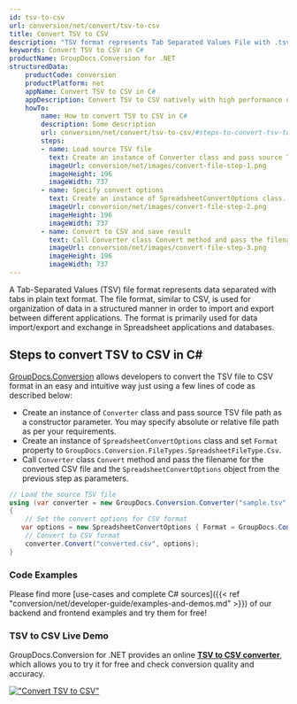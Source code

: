 ```yaml
---
id: tsv-to-csv
url: conversion/net/convert/tsv-to-csv
title: Convert TSV to CSV
description: "TSV format represents Tab Separated Values File with .tsv extension. Learn how to convert TSV to CSV file programmatically in C# language using GroupDocs.Conversion for .NET library."
keywords: Convert TSV to CSV in C#
productName: GroupDocs.Conversion for .NET
structuredData:
    productCode: conversion
    productPlatform: net
    appName: Convert TSV to CSV in C#
    appDescription: Convert TSV to CSV natively with high performance using C# language and server side GroupDocs.Conversion for .NET APIs, without the use of any software like Microsoft or Open Office.
    howTo:
        name: How to convert TSV to CSV in C# 
        description: Some description
        url: conversion/net/convert/tsv-to-csv/#steps-to-convert-tsv-to-csv-in-c
        steps:
        - name: Load source TSV file 
          text: Create an instance of Converter class and pass source TSV file path as a constructor parameter. You may specify absolute or relative file path as per your requirements. 
          imageUrl: conversion/net/images/convert-file-step-1.png
          imageHeight: 196
          imageWidth: 737
        - name: Specify convert options 
          text: Create an instance of SpreadsheetConvertOptions class.
          imageUrl: conversion/net/images/convert-file-step-2.png
          imageHeight: 196
          imageWidth: 737
        - name: Convert to CSV and save result 
          text: Call Converter class Convert method and pass the filename for the converted HTML file and the SpreadsheetConvertOptions object from the previous step as parameters.
          imageUrl: conversion/net/images/convert-file-step-3.png
          imageHeight: 196
          imageWidth: 737
---
```


A Tab-Separated Values (TSV) file format represents data separated with tabs in plain text format. The file format, similar to CSV, is used for organization of data in a structured manner in order to import and export between different applications. The format is primarily used for data import/export and exchange in Spreadsheet applications and databases. 

## Steps to convert TSV to CSV in C#

[GroupDocs.Conversion](https://products.groupdocs.com/conversion/net) allows developers to convert the TSV file to CSV format in an easy and intuitive way just using a few lines of code as described below:

* Create an instance of `Converter` class and pass source TSV file path as a constructor parameter. You may specify absolute or relative file path as per your requirements. 
* Create an instance of `SpreadsheetConvertOptions` class and set `Format` property to `GroupDocs.Conversion.FileTypes.SpreadsheetFileType.Csv`.
* Call `Converter` class `Convert` method and pass the filename for the converted CSV file and the `SpreadsheetConvertOptions` object from the previous step as parameters.

```csharp
// Load the source TSV file
using (var converter = new GroupDocs.Conversion.Converter("sample.tsv"))
{
    // Set the convert options for CSV format
   var options = new SpreadsheetConvertOptions { Format = GroupDocs.Conversion.FileTypes.SpreadsheetFileType.Csv };
    // Convert to CSV format
    converter.Convert("converted.csv", options);
}
```

### Code Examples

Please find more [use-cases and complete C# sources]({{< ref "conversion/net/developer-guide/examples-and-demos.md" >}}) of our backend and frontend examples and try them for free!

### TSV to CSV Live Demo

GroupDocs.Conversion for .NET provides an online [**TSV to CSV converter**](https://products.groupdocs.app/conversion/tsv-to-csv), which allows you to try it for free and check conversion quality and accuracy.

[!["Convert TSV to CSV"](conversion/net/images/convert-to-csv/convert-tsv-to-csv.png)](https://products.groupdocs.app/conversion/tsv-to-csv)